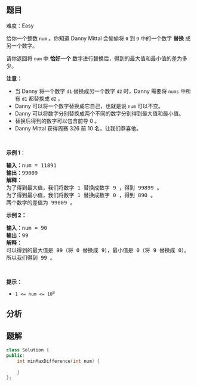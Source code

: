 
## 题目
难度：Easy
<p>给你一个整数&nbsp;<code>num</code>&nbsp;。你知道 Danny Mittal 会偷偷将 <code>0</code>&nbsp;到 <code>9</code>&nbsp;中的一个数字 <strong>替换</strong> 成另一个数字。</p>

<p>请你返回将 <code>num</code>&nbsp;中&nbsp;<strong>恰好一个</strong>&nbsp;数字进行替换后，得到的最大值和最小值的差为多少。</p>

<p><strong>注意：</strong></p>

<ul>
	<li>当 Danny 将一个数字 <code>d1</code> 替换成另一个数字 <code>d2</code> 时，Danny 需要将&nbsp;<code>nums</code>&nbsp;中所有 <code>d1</code>&nbsp;都替换成&nbsp;<code>d2</code>&nbsp;。</li>
	<li>Danny 可以将一个数字替换成它自己，也就是说&nbsp;<code>num</code>&nbsp;可以不变。</li>
	<li>Danny 可以将数字分别替换成两个不同的数字分别得到最大值和最小值。</li>
	<li>替换后得到的数字可以包含前导 0 。</li>
	<li>Danny Mittal 获得周赛 326 前 10 名，让我们恭喜他。</li>
</ul>

<p>&nbsp;</p>

<p><strong>示例 1：</strong></p>

<pre>
<b>输入：</b>num = 11891
<b>输出：</b>99009
<b>解释：</b>
为了得到最大值，我们将数字 1 替换成数字 9 ，得到 99899 。
为了得到最小值，我们将数字 1 替换成数字 0 ，得到 890 。
两个数字的差值为 99009 。
</pre>

<p><strong>示例 2：</strong></p>

<pre>
<b>输入：</b>num = 90
<b>输出：</b>99
<strong>解释：</strong>
可以得到的最大值是 99（将 0 替换成 9），最小值是 0（将 9 替换成 0）。
所以我们得到 99 。</pre>

<p>&nbsp;</p>

<p><strong>提示：</strong></p>

<ul>
	<li><code>1 &lt;= num &lt;= 10<sup>8</sup></code></li>
</ul>

## 分析

## 题解
```cpp
class Solution {
public:
    int minMaxDifference(int num) {
        
    }
};
```